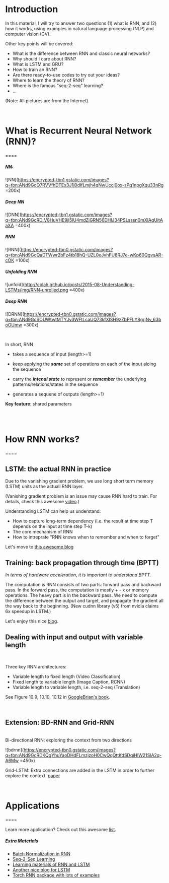 # Introduction

In this material, I will try to answer two questions (1) what is RNN, and (2) how it works, using examples in natural language processing (NLP) and computer vision (CV).  

Other key points will be covered:

* What is the difference between RNN and classic neural networks?
* Why should I care about RNN?
* What is LSTM and GRU?
* How to train an RNN?
* Are there ready-to-use codes to try out your ideas?
* Where to learn the theory of RNN?
* Where is the famous "seq-2-seq" learning?
* ...

(Note: All pictures are from the Internet)

<br>

# What is Recurrent Neural Network (RNN)?
====

##### NN:

![NN](https://encrypted-tbn1.gstatic.com/images?q=tbn:ANd9GcQ7RVVfhDTEx3J1j0dIfLmjh4qNwUccj0ox-sPq1npgXqu33nRg =200x)

##### Deep NN
![DNN](https://encrypted-tbn1.gstatic.com/images?q=tbn:ANd9GcRD_V8HuVHE9jl5lU4mdZjGRN56DHlJ34PSLsssn0mXlAqUitAaXA =400x)

##### RNN
![RNN](https://encrypted-tbn0.gstatic.com/images?q=tbn:ANd9GcQaDTWwr2bFz4tb18hQ-UZL0eJvhFU8RJ7e-wKp60QgvsAR-cOK =100x)

##### Unfolding RNN
![unfold](http://colah.github.io/posts/2015-08-Understanding-LSTMs/img/RNN-unrolled.png =400x)

##### Deep RNN
![DRNN](https://encrypted-tbn0.gstatic.com/images?q=tbn:ANd9GcSOUWtwtMTYJv3WFtLcaUQ73kfXlSH9zZbPFLY8grjNv_63boOUmw =300x)

<br>

In short, RNN 

* takes a sequence of input (length>=1) 

* keep applying the **_same_** set of operations on each of the input aloing the sequence

* carry the **_intenal state_** to represent or **_remember_** the underlying patterns/relations/states in the sequence 
 
* generates a sequene of outputs (length>=1)

**Key feature**: shared parameters 

<br>
<br>


# How RNN works?
====

## LSTM: the actual RNN in practice

Due to the vanishing gradient problem, we use long short term memory (LSTM) units as the actuall RNN layer. 

(Vanishing gradient problem is an issue may cause RNN hard to train. For details, check this awesome [video](https://www.youtube.com/watch?v=56TYLaQN4N8).)

Understanding LSTM can help us understand:

* How to capture long-term dependency (i.e. the result at time step T depends on the input at time step T-k)
* The core mechanism of RNN
* How to intreprate "RNN knows when to remember and when to forget" 

Let's move to [this awesome blog](http://colah.github.io/posts/2015-08-Understanding-LSTMs/)



## Training: back propagation through time (BPTT)

*In terms of hardware acceleration, it is important to understand BPTT.*

The computation is RNN consists of two parts: forward pass and backward pass. In the forward pass, the computation is mostly + - x or memory operations. The heavy part is in the backward pass. We need to compute the difference between the output and target, and propagate the gradient all the way back to the beginning. (New cudnn library (v5) from nvidia claims 6x speedup in LSTM.)

Let's enjoy this nice [blog](https://medium.com/@aidangomez/let-s-do-this-f9b699de31d9#.5njju6koo).

## Dealing with input and output with variable length
<br>

Three key RNN architectures:

* Variable length to fixed length (Video Classification)
* Fixed length to variable length (Image Caption, RCNN)
* Variable length to variable length, i.e. seq-2-seq (Translation)

See Figure 10.9, 10.10, 10.12 in [GoogleBrian's book](http://www.deeplearningbook.org/). 

<br>

## Extension: BD-RNN and Grid-RNN
<br>
Bi-directional RNN: exploring the context from two directions

![bdrnn](https://encrypted-tbn0.gstatic.com/images?q=tbn:ANd9GcRDKQgYhuYaoDHdFLmzjzoH0CwQqQttIfdSDqiHIW21SlA2q-A6Mw =450x)

Grid-LSTM: Extra connections are added in the LSTM in order to further explore the context. [paper](https://encrypted-tbn1.gstatic.com/images?q=tbn:ANd9GcRf4Oz6jdUntrvF3WKiGMeOu7II00MnN3zefviOLTkb8swLB2Xk)

<br>

# Applications
====

Learn more application? Check out this awesome [list](https://github.com/kjw0612/awesome-rnn).


##### Extra Materials 
* [Batch Normalization in RNN](https://github.com/iassael/torch-bnlstm) 
* [Seq-2-Seq Learning](http://papers.nips.cc/paper/5346-information-based-learning-by-agents-in-unbounded-state-spaces)
* [Learning materials of RNN and LSTM](http://handong1587.github.io/deep_learning/2015/10/09/rnn-and-lstm.html)
* [Another nice blog for LSTM](https://medium.com/@shiyan/understanding-lstm-and-its-diagrams-37e2f46f1714#.m52rcngew)
* [Torch RNN package with lots of examples](https://github.com/Element-Research/rnn)